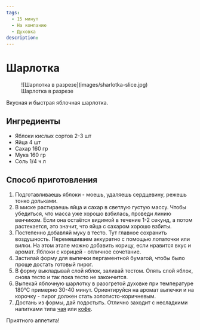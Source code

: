 ```yaml
---
tags:
  - 15 минут
  - На компанию
  - Духовка
description:
---
```

# Шарлотка

<figure markdown="span">
  ![Шарлотка в разрезе](images/sharlotka-slice.jpg)
  <figcaption>Шарлотка в разрезе</figcaption>
</figure>

Вкусная и быстрая яблочная шарлотка.

## Ингредиенты

- Яблоки кислых сортов 2-3 шт
- Яйца 4 шт
- Сахар 160 гр
- Мука 160 гр
- Соль 1/4 ч л

## Способ приготовления

1. Подготавливаешь яблоки - моешь, удаляешь сердцевину, режешь тонко дольками.
1. В миске растираешь яйца и сахар в светлую густую массу. Чтобы убедиться, что масса уже хорошо взбилась, проведи линию венчиком. Если она остаётся видимой в течение 1-2 секунд, а потом растекается, это значит, что яйца с сахаром хорошо взбиты. 
1. Постепенно добавляй муку в тесто. Тут главное сохранить воздушность. Перемешиваем аккуратно с помощью лопаточки или вилки. На этом этапе можно добавить корицу, если нравится вкус и аромат. Яблоки с корицей - отличное сочетание.
1. Застилай форму для выпечки пергаментной бумагой, чтобы было проще достать готовый пирог.
1. В форму выкладывай слой яблок, заливай тестом. Опять слой яблок, снова тесто и так пока тесто не закончится.
1. Выпекай яблочную шарлотку в разогретой духовке при температуре 180℃ примерно 30-40 минут. Ориентируйся на аромат выпечки и на корочку - пирог должен стать золотисто-коричневым.
1. Достань из формы, дай подостыть. Отлично заходит с несладкими напитками типа [чая](../drinks/tea.md) или [кофе](../drinks/coffee.md).

Приятного аппетита!